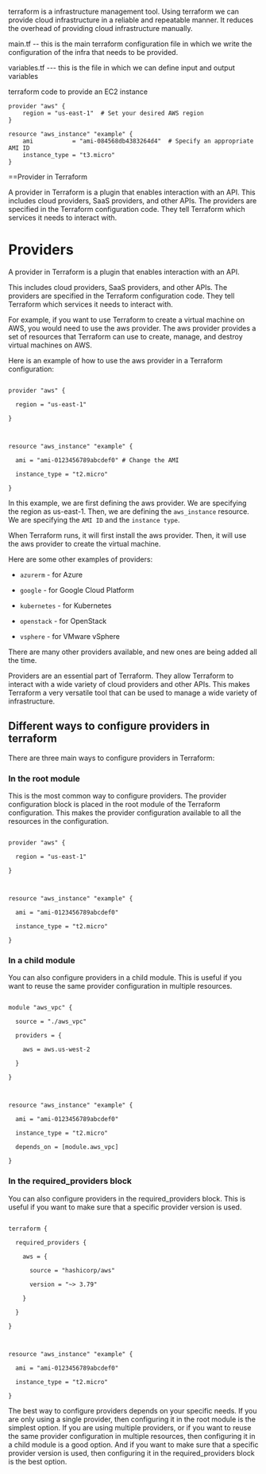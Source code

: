 terraform is a infrastructure management tool. Using terraform we can provide cloud infrastructure in a reliable and repeatable manner.
It reduces the overhead of providing cloud infrastructure manually.


main.tf
-- this is the main terraform configuration file in which we write the configuration of the infra that needs to be provided.

variables.tf
--- this is the file in which we can define input and output variables


terraform code to provide an EC2 instance

```HCL
provider "aws" {
    region = "us-east-1"  # Set your desired AWS region
}

resource "aws_instance" "example" {
    ami           = "ami-084568db4383264d4"  # Specify an appropriate AMI ID
    instance_type = "t3.micro"
}
```

==Provider in Terraform

A provider in Terraform is a plugin that enables interaction with an API. This includes cloud providers, SaaS providers, and other APIs. The providers are specified in the Terraform configuration code. They tell Terraform which services it needs to interact with.

# Providers

  

A provider in Terraform is a plugin that enables interaction with an API.

This includes cloud providers, SaaS providers, and other APIs. The providers are specified in the Terraform configuration code. They tell Terraform which services it needs to interact with.

  

For example, if you want to use Terraform to create a virtual machine on AWS, you would need to use the aws provider. The aws provider provides a set of resources that Terraform can use to create, manage, and destroy virtual machines on AWS.

  

Here is an example of how to use the aws provider in a Terraform configuration:

  

```hcl

provider "aws" {

  region = "us-east-1"

}

  

resource "aws_instance" "example" {

  ami = "ami-0123456789abcdef0" # Change the AMI

  instance_type = "t2.micro"

}

```

  

In this example, we are first defining the aws provider. We are specifying the region as us-east-1. Then, we are defining the `aws_instance` resource. We are specifying the `AMI ID` and the `instance type`.

  

When Terraform runs, it will first install the aws provider. Then, it will use the aws provider to create the virtual machine.

  

Here are some other examples of providers:

  

- `azurerm` - for Azure

- `google` - for Google Cloud Platform

- `kubernetes` - for Kubernetes

- `openstack` - for OpenStack

- `vsphere` - for VMware vSphere

  

There are many other providers available, and new ones are being added all the time.

  

Providers are an essential part of Terraform. They allow Terraform to interact with a wide variety of cloud providers and other APIs. This makes Terraform a very versatile tool that can be used to manage a wide variety of infrastructure.

  
  

## Different ways to configure providers in terraform

  

There are three main ways to configure providers in Terraform:

  

### In the root module

  

This is the most common way to configure providers. The provider configuration block is placed in the root module of the Terraform configuration. This makes the provider configuration available to all the resources in the configuration.

  

```hcl

provider "aws" {

  region = "us-east-1"

}

  

resource "aws_instance" "example" {

  ami = "ami-0123456789abcdef0"

  instance_type = "t2.micro"

}

```

  

### In a child module

  

You can also configure providers in a child module. This is useful if you want to reuse the same provider configuration in multiple resources.

  

```hcl

module "aws_vpc" {

  source = "./aws_vpc"

  providers = {

    aws = aws.us-west-2

  }

}

  

resource "aws_instance" "example" {

  ami = "ami-0123456789abcdef0"

  instance_type = "t2.micro"

  depends_on = [module.aws_vpc]

}

```

  

### In the required_providers block

  

You can also configure providers in the required_providers block. This is useful if you want to make sure that a specific provider version is used.

  

```hcl

terraform {

  required_providers {

    aws = {

      source = "hashicorp/aws"

      version = "~> 3.79"

    }

  }

}

  

resource "aws_instance" "example" {

  ami = "ami-0123456789abcdef0"

  instance_type = "t2.micro"

}

```

  

The best way to configure providers depends on your specific needs. If you are only using a single provider, then configuring it in the root module is the simplest option. If you are using multiple providers, or if you want to reuse the same provider configuration in multiple resources, then configuring it in a child module is a good option. And if you want to make sure that a specific provider version is used, then configuring it in the required_providers block is the best option.